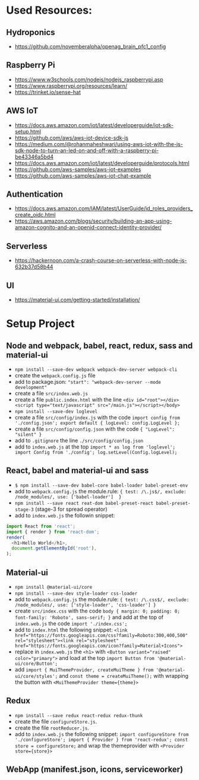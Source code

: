 
# Used Resources:

## Hydroponics
- https://github.com/novemberalpha/openag_brain_pfc1_config

## Raspberry Pi
- https://www.w3schools.com/nodejs/nodejs_raspberrypi.asp
- https://www.raspberrypi.org/resources/learn/
- https://trinket.io/sense-hat

## AWS IoT
- https://docs.aws.amazon.com/iot/latest/developerguide/iot-sdk-setup.html
- https://github.com/aws/aws-iot-device-sdk-js
- https://medium.com/@rohanmaheshwari/using-aws-iot-with-the-js-sdk-node-to-turn-an-led-on-and-off-with-a-raspberry-pi-be43346a5bd4
- https://docs.aws.amazon.com/iot/latest/developerguide/protocols.html
- https://github.com/aws-samples/aws-iot-examples
- https://github.com/aws-samples/aws-iot-chat-example
 
## Authentication
- https://docs.aws.amazon.com/IAM/latest/UserGuide/id_roles_providers_create_oidc.html
- https://aws.amazon.com/blogs/security/building-an-app-using-amazon-cognito-and-an-openid-connect-identity-provider/

## Serverless
- https://hackernoon.com/a-crash-course-on-serverless-with-node-js-632b37d58b44
 
## UI
- https://material-ui.com/getting-started/installation/

# Setup Project
## Node and webpack, babel, react, redux, sass and material-ui
- `npm install --save-dev webpack webpack-dev-server webpack-cli`
- create the `webpack.config.js` file
- add to package.json: `"start": "webpack-dev-server --mode development"`
- create a file `src/index.web.js`
- create a file `public.index.html` with the line `<div id="root"></div><script type="text/javascript" src="/main.js"></script></body>`
- `npm install --save-dev loglevel`
- create a file `src/config/index.js` with the code `import config from './config.json'; export default { logLevel: config.LogLevel };`
- create a file `src/config/config.json` with the code `{ "LogLevel": "silent" }`
- add to `.gitignore` the line `./src/config/config.json`
- add to `index.web.js` at the top `import * as log from 'loglevel'; import Config from './config'; log.setLevel(Config.logLevel);`

## React, babel and material-ui and sass
- `$ npm install --save-dev babel-core babel-loader babel-preset-env`
- add to `webpack.config.js` the module.rule: `{ test: /\.js$/, exclude: /node_modules/, use: ['babel-loader']	}`
- `npm install --save react reat-dom babel-preset-react babel-preset-stage-3` (stage-3 for spread operator)
- add to `index.web.js` the followin snippet:
```javascript
import React from 'react';
import { render } from 'react-dom';
render(
  <h1>Hello World</h1>,
  document.getElementById('root'),
);
```

## Material-ui
- `npm install @material-ui/core`
- `npm install --save-dev style-loader css-loader`
- add to `webpack.config.js` the module.rule: `{ test: /\.css$/, exclude: /node_modules/, use: ['style-loader', 'css-loader'] }`
- create `src/index.css` with the code `body { margin: 0; padding: 0; font-family: 'Roboto', sans-serif; }` and add at the top of `index.web.js` the code `import './index.css';`
- add to `index.html` the following snippet: `<link href="https://fonts.googleapis.com/css?family=Roboto:300,400,500" rel="stylesheet"><link rel="stylesheet" href="https://fonts.googleapis.com/icon?family=Material+Icons">`
- replace in `index.web.js` the `<h1>` with `<Button variant="raised" color="primary">` and load at the top `import Button from '@material-ui/core/Button';`
- add `import { MuiThemeProvider, createMuiTheme } from '@material-ui/core/styles';` and `const theme = createMuiTheme();` with wrapping the button with `<MuiThemeProvider theme={theme}>`

## Redux
- `npm install --save redux react-redux redux-thunk`
- create the file `configureStore.js`.
- create the file `rootReducer.js`.
- add to `index.web.js` the following snippet: `import configureStore from './configureStore'; import { Provider } from 'react-redux'; const store = configureStore;` and wrap the themeprovider with `<Provider store={store}>`

## WebApp (manifest.json, icons, serviceworker)


